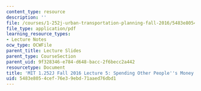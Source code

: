 ```yaml
---
content_type: resource
description: ''
file: /courses/1-252j-urban-transportation-planning-fall-2016/5483e8054cef76e39ebd71aaed76dbd1_MIT1_252JF16_Lec5.pdf
file_type: application/pdf
learning_resource_types:
- Lecture Notes
ocw_type: OCWFile
parent_title: Lecture Slides
parent_type: CourseSection
parent_uid: 9f328346-e784-d648-bacc-2f6becc2a442
resourcetype: Document
title: 'MIT 1.252J Fall 2016 Lecture 5: Spending Other People''s Money'
uid: 5483e805-4cef-76e3-9ebd-71aaed76dbd1
---
```

